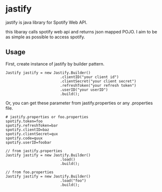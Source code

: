 # jastify
jastify is java library for Spotify Web API.

this libaray calls spotify web api and returns json mapped POJO.
I aim to be as simple as possible to access spotify.

## Usage
First, create instance of jastify by builder pattern.

```
Jastify jastify = new Jastify.Builder()
                         .clientID("your client id")
                         .clientSecret("your client secret")
                         .refreshToken("your refresh token")
                         .userID("your userID")
                         .build();
```

Or, you can get these parameter from jastify.properties or any .properties file.

```
# jastify.properties or foo.properties
spotify.token=foo
spotify.refreshToken=bar
spotify.clientID=baz
spotify.clientSecret=qux
spotify.code=quux
spotify.userID=foobar
```


```
// from jastify.properties
Jastify jastify = new Jastify.Builder()
                         .load()
                         .build();

// from foo.properties
Jastify jastify = new Jastify.Builder()
                         .load("foo")
                         .build();


```
